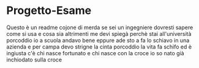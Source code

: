 # Progetto-Esame
Questo è un readme
cojone di merda se sei un ingegniere dovresti sapere come si usa e cosa sia
altrimenti me devi spiegà perchè stai all'università porcoddio
io a scuola andavo bene eppure ade sto a fa lo schiavo in una azienda e per campa devo strigne la cinta
porcoddio la vita fa schifo ed è ingiusta
c'è chi nasce fortunato e chi nasce con la croce
io so nato già inchiodato sulla croce
